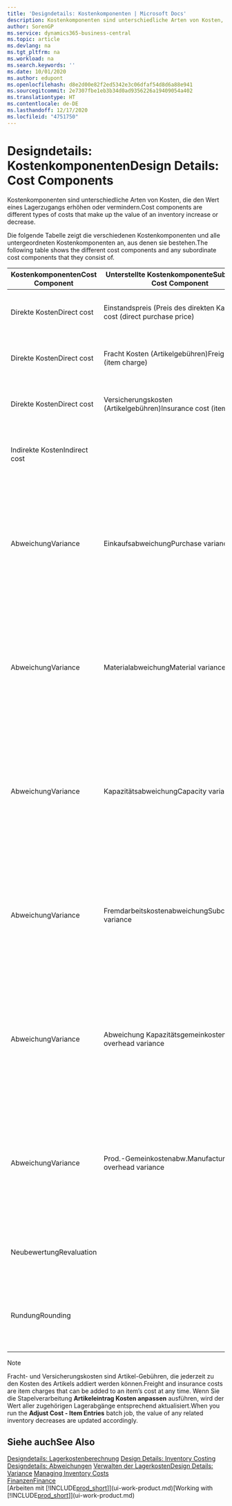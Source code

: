 ```yaml
---
title: 'Designdetails: Kostenkomponenten | Microsoft Docs'
description: Kostenkomponenten sind unterschiedliche Arten von Kosten, die den Wert eines Lagerzugangs erhöhen oder vermindern.
author: SorenGP
ms.service: dynamics365-business-central
ms.topic: article
ms.devlang: na
ms.tgt_pltfrm: na
ms.workload: na
ms.search.keywords: ''
ms.date: 10/01/2020
ms.author: edupont
ms.openlocfilehash: d8e2d00e82f2ed5342e3c06dfaf54d8d6a88e941
ms.sourcegitcommit: 2e7307fbe1eb3b34d0ad9356226a19409054a402
ms.translationtype: HT
ms.contentlocale: de-DE
ms.lasthandoff: 12/17/2020
ms.locfileid: "4751750"
---
```

# <a name="design-details-cost-components"></a><span data-ttu-id="10438-103">Designdetails: Kostenkomponenten</span><span class="sxs-lookup"><span data-stu-id="10438-103">Design Details: Cost Components</span></span>
<span data-ttu-id="10438-104">Kostenkomponenten sind unterschiedliche Arten von Kosten, die den Wert eines Lagerzugangs erhöhen oder vermindern.</span><span class="sxs-lookup"><span data-stu-id="10438-104">Cost components are different types of costs that make up the value of an inventory increase or decrease.</span></span>  

 <span data-ttu-id="10438-105">Die folgende Tabelle zeigt die verschiedenen Kostenkomponenten und alle untergeordneten Kostenkomponenten an, aus denen sie bestehen.</span><span class="sxs-lookup"><span data-stu-id="10438-105">The following table shows the different cost components and any subordinate cost components that they consist of.</span></span>  

|<span data-ttu-id="10438-106">Kostenkomponenten</span><span class="sxs-lookup"><span data-stu-id="10438-106">Cost Component</span></span>|<span data-ttu-id="10438-107">Unterstellte Kostenkomponente</span><span class="sxs-lookup"><span data-stu-id="10438-107">Subordinate Cost Component</span></span>|<span data-ttu-id="10438-108">Description</span><span class="sxs-lookup"><span data-stu-id="10438-108">Description</span></span>|  
|--------------------|--------------------------------|---------------------------------------|  
|<span data-ttu-id="10438-109">Direkte Kosten</span><span class="sxs-lookup"><span data-stu-id="10438-109">Direct cost</span></span>|<span data-ttu-id="10438-110">Einstandspreis (Preis des direkten Kaufs)</span><span class="sxs-lookup"><span data-stu-id="10438-110">Unit cost (direct purchase price)</span></span>|<span data-ttu-id="10438-111">Kosten, die direkt auf das Kostenobjekt zurückzuführen sind.</span><span class="sxs-lookup"><span data-stu-id="10438-111">Cost that can be traced to a cost object.</span></span>|  
|<span data-ttu-id="10438-112">Direkte Kosten</span><span class="sxs-lookup"><span data-stu-id="10438-112">Direct cost</span></span>|<span data-ttu-id="10438-113">Fracht Kosten (Artikelgebühren)</span><span class="sxs-lookup"><span data-stu-id="10438-113">Freight cost (item charge)</span></span>|<span data-ttu-id="10438-114">Kosten, die direkt auf das Kostenobjekt zurückzuführen sind.</span><span class="sxs-lookup"><span data-stu-id="10438-114">Cost that can be traced to a cost object.</span></span>|  
|<span data-ttu-id="10438-115">Direkte Kosten</span><span class="sxs-lookup"><span data-stu-id="10438-115">Direct cost</span></span>|<span data-ttu-id="10438-116">Versicherungskosten (Artikelgebühren)</span><span class="sxs-lookup"><span data-stu-id="10438-116">Insurance cost (item charge)</span></span>|<span data-ttu-id="10438-117">Kosten, die direkt auf das Kostenobjekt zurückzuführen sind.</span><span class="sxs-lookup"><span data-stu-id="10438-117">Cost that can be traced to a cost object.</span></span>|  
|<span data-ttu-id="10438-118">Indirekte Kosten</span><span class="sxs-lookup"><span data-stu-id="10438-118">Indirect cost</span></span>||<span data-ttu-id="10438-119">Kosten, die nicht auf ein Kostenobjekt zurückzuführen sind.</span><span class="sxs-lookup"><span data-stu-id="10438-119">Cost that cannot be traced to a cost object.</span></span>|  
|<span data-ttu-id="10438-120">Abweichung</span><span class="sxs-lookup"><span data-stu-id="10438-120">Variance</span></span>|<span data-ttu-id="10438-121">Einkaufsabweichung</span><span class="sxs-lookup"><span data-stu-id="10438-121">Purchase variance</span></span>|<span data-ttu-id="10438-122">Der Unterschied zwischen tatsächlichen Kosten und dem Einstandspreis (fest), der nur für Artikel mit der Lagerabgangsmethode **Standard** gebucht wird.</span><span class="sxs-lookup"><span data-stu-id="10438-122">The difference between actual and standard costs, which is only posted for items using the **Standard** costing method.</span></span>|  
|<span data-ttu-id="10438-123">Abweichung</span><span class="sxs-lookup"><span data-stu-id="10438-123">Variance</span></span>|<span data-ttu-id="10438-124">Materialabweichung</span><span class="sxs-lookup"><span data-stu-id="10438-124">Material variance</span></span>|<span data-ttu-id="10438-125">Der Unterschied zwischen tatsächlichen Kosten und dem Einstandspreis (fest), der nur für Artikel mit der Lagerabgangsmethode **Standard** gebucht wird.</span><span class="sxs-lookup"><span data-stu-id="10438-125">The difference between actual and standard costs, which is only posted for items using the **Standard** costing method.</span></span>|  
|<span data-ttu-id="10438-126">Abweichung</span><span class="sxs-lookup"><span data-stu-id="10438-126">Variance</span></span>|<span data-ttu-id="10438-127">Kapazitätsabweichung</span><span class="sxs-lookup"><span data-stu-id="10438-127">Capacity variance</span></span>|<span data-ttu-id="10438-128">Der Unterschied zwischen tatsächlichen Kosten und dem Einstandspreis (fest), der nur für Artikel mit der Lagerabgangsmethode **Standard** gebucht wird.</span><span class="sxs-lookup"><span data-stu-id="10438-128">The difference between actual and standard costs, which is only posted for items using the **Standard** costing method.</span></span>|  
|<span data-ttu-id="10438-129">Abweichung</span><span class="sxs-lookup"><span data-stu-id="10438-129">Variance</span></span>|<span data-ttu-id="10438-130">Fremdarbeitskostenabweichung</span><span class="sxs-lookup"><span data-stu-id="10438-130">Subcontracted variance</span></span>|<span data-ttu-id="10438-131">Der Unterschied zwischen tatsächlichen Kosten und dem Einstandspreis (fest), der nur für Artikel mit der Lagerabgangsmethode **Standard** gebucht wird.</span><span class="sxs-lookup"><span data-stu-id="10438-131">The difference between actual and standard costs, which is only posted for items using the **Standard** costing method.</span></span>|  
|<span data-ttu-id="10438-132">Abweichung</span><span class="sxs-lookup"><span data-stu-id="10438-132">Variance</span></span>|<span data-ttu-id="10438-133">Abweichung Kapazitätsgemeinkosten</span><span class="sxs-lookup"><span data-stu-id="10438-133">Capacity overhead variance</span></span>|<span data-ttu-id="10438-134">Der Unterschied zwischen tatsächlichen Kosten und dem Einstandspreis (fest), der nur für Artikel mit der Lagerabgangsmethode **Standard** gebucht wird.</span><span class="sxs-lookup"><span data-stu-id="10438-134">The difference between actual and standard costs, which is only posted for items using the **Standard** costing method.</span></span>|  
|<span data-ttu-id="10438-135">Abweichung</span><span class="sxs-lookup"><span data-stu-id="10438-135">Variance</span></span>|<span data-ttu-id="10438-136">Prod.-Gemeinkostenabw.</span><span class="sxs-lookup"><span data-stu-id="10438-136">Manufacturing overhead variance</span></span>|<span data-ttu-id="10438-137">Der Unterschied zwischen tatsächlichen Kosten und dem Einstandspreis (fest), der nur für Artikel mit der Lagerabgangsmethode **Standard** gebucht wird.</span><span class="sxs-lookup"><span data-stu-id="10438-137">The difference between actual and standard costs, which is only posted for items using the **Standard** costing method.</span></span>|  
|<span data-ttu-id="10438-138">Neubewertung</span><span class="sxs-lookup"><span data-stu-id="10438-138">Revaluation</span></span>||<span data-ttu-id="10438-139">Eine Auf- oder Abwertung des aktuellen Lagerwerts.</span><span class="sxs-lookup"><span data-stu-id="10438-139">A depreciation or appreciation of the current inventory value.</span></span>|  
|<span data-ttu-id="10438-140">Rundung</span><span class="sxs-lookup"><span data-stu-id="10438-140">Rounding</span></span>||<span data-ttu-id="10438-141">Restbeträge, die durch die Berechnung von Bestandsminderungen entstehen.</span><span class="sxs-lookup"><span data-stu-id="10438-141">Residuals caused by the way in which valuation of inventory decreases are calculated.</span></span>|  

> [!NOTE]  
>  <span data-ttu-id="10438-142">Fracht- und Versicherungskosten sind Artikel-Gebühren, die jederzeit zu den Kosten des Artikels addiert werden können.</span><span class="sxs-lookup"><span data-stu-id="10438-142">Freight and insurance costs are item charges that can be added to an item’s cost at any time.</span></span> <span data-ttu-id="10438-143">Wenn Sie die Stapelverarbeitung **Artikeleintrag Kosten anpassen** ausführen, wird der Wert aller zugehörigen Lagerabgänge entsprechend aktualisiert.</span><span class="sxs-lookup"><span data-stu-id="10438-143">When you run the **Adjust Cost - Item Entries** batch job, the value of any related inventory decreases are updated accordingly.</span></span>  

## <a name="see-also"></a><span data-ttu-id="10438-144">Siehe auch</span><span class="sxs-lookup"><span data-stu-id="10438-144">See Also</span></span>  
 <span data-ttu-id="10438-145">[Designdetails: Lagerkostenberechnung](design-details-inventory-costing.md) </span><span class="sxs-lookup"><span data-stu-id="10438-145">[Design Details: Inventory Costing](design-details-inventory-costing.md) </span></span>  
 <span data-ttu-id="10438-146">[Designdetails: Abweichungen](design-details-variance.md) [Verwalten der Lagerkosten](finance-manage-inventory-costs.md)</span><span class="sxs-lookup"><span data-stu-id="10438-146">[Design Details: Variance](design-details-variance.md) [Managing Inventory Costs](finance-manage-inventory-costs.md)</span></span>  
 [<span data-ttu-id="10438-147">Finanzen</span><span class="sxs-lookup"><span data-stu-id="10438-147">Finance</span></span>](finance.md)  
 <span data-ttu-id="10438-148">[Arbeiten mit [!INCLUDE[prod_short](includes/prod_short.md)]](ui-work-product.md)</span><span class="sxs-lookup"><span data-stu-id="10438-148">[Working with [!INCLUDE[prod_short](includes/prod_short.md)]](ui-work-product.md)</span></span>  
